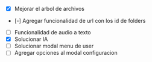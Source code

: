 - [x] Mejorar el arbol de archivos
- [-] Agregar funcionalidad de url con los id de folders
- [ ] Funcionalidad de audio a texto
- [x] Solucionar IA
- [ ] Solucionar modal menu de user
- [ ] Agregar opciones al modal configuracion
